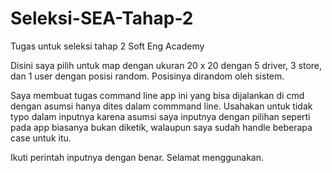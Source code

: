 # Seleksi-SEA-Tahap-2
Tugas untuk seleksi tahap 2 Soft Eng Academy

Disini saya pilih untuk map dengan ukuran 20 x 20 dengan 5 driver, 3 store, dan 1 user dengan posisi random. Posisinya dirandom oleh sistem.

Saya membuat tugas command line app ini yang bisa dijalankan di cmd dengan asumsi hanya dites dalam commmand line.
Usahakan untuk tidak typo dalam inputnya karena asumsi saya inputnya dengan pilihan seperti pada app biasanya bukan diketik, walaupun saya sudah handle beberapa case untuk itu.

Ikuti perintah inputnya dengan benar.
Selamat menggunakan.
